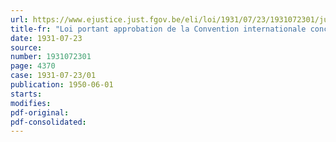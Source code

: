 ```yaml
---
url: https://www.ejustice.just.fgov.be/eli/loi/1931/07/23/1931072301/justel
title-fr: "Loi portant approbation de la Convention internationale concernant les Statistiques économiques, Protocole et Annexes, signés à Genève le 14 décembre 1928"
date: 1931-07-23
source:
number: 1931072301
page: 4370
case: 1931-07-23/01
publication: 1950-06-01
starts:
modifies:
pdf-original:
pdf-consolidated:
---
```


